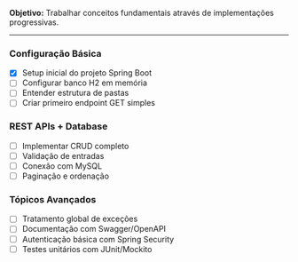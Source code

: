 
**Objetivo:** Trabalhar conceitos fundamentais através de implementações progressivas.

---

###  Configuração Básica
- [x] Setup inicial do projeto Spring Boot
- [ ] Configurar banco H2 em memória
- [ ] Entender estrutura de pastas
- [ ] Criar primeiro endpoint GET simples

###  REST APIs + Database
- [ ] Implementar CRUD completo
- [ ] Validação de entradas
- [ ] Conexão com MySQL
- [ ] Paginação e ordenação

###  Tópicos Avançados
- [ ] Tratamento global de exceções
- [ ] Documentação com Swagger/OpenAPI
- [ ] Autenticação básica com Spring Security
- [ ] Testes unitários com JUnit/Mockito
